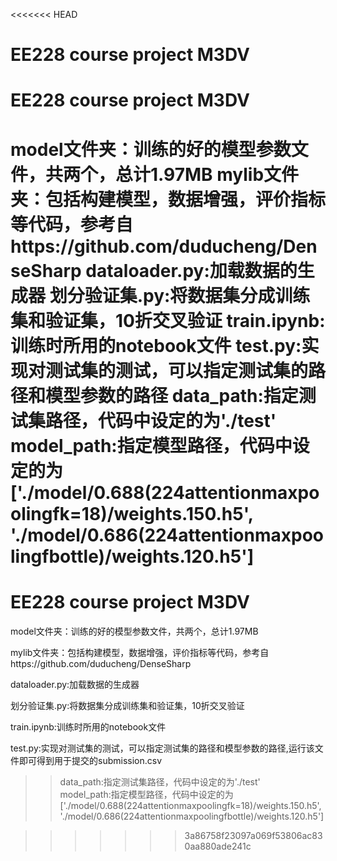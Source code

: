 <<<<<<< HEAD
# EE228 course project M3DV
# EE228 course project M3DV
model文件夹：训练的好的模型参数文件，共两个，总计1.97MB
mylib文件夹：包括构建模型，数据增强，评价指标等代码，参考自https://github.com/duducheng/DenseSharp
dataloader.py:加载数据的生成器
划分验证集.py:将数据集分成训练集和验证集，10折交叉验证
train.ipynb:训练时所用的notebook文件
test.py:实现对测试集的测试，可以指定测试集的路径和模型参数的路径
  data_path:指定测试集路径，代码中设定的为'./test'
  model_path:指定模型路径，代码中设定的为['./model/0.688(224attentionmaxpoolingfk=18)/weights.150.h5',
                                         './model/0.686(224attentionmaxpoolingfbottle)/weights.120.h5']
=======
# EE228 course project M3DV  
model文件夹：训练的好的模型参数文件，共两个，总计1.97MB  

mylib文件夹：包括构建模型，数据增强，评价指标等代码，参考自https://github.com/duducheng/DenseSharp  

dataloader.py:加载数据的生成器  

划分验证集.py:将数据集分成训练集和验证集，10折交叉验证  

train.ipynb:训练时所用的notebook文件  

test.py:实现对测试集的测试，可以指定测试集的路径和模型参数的路径,运行该文件即可得到用于提交的submission.csv  
>>data_path:指定测试集路径，代码中设定的为'./test'  
>>model_path:指定模型路径，代码中设定的为['./model/0.688(224attentionmaxpoolingfk=18)/weights.150.h5',
                                         './model/0.686(224attentionmaxpoolingfbottle)/weights.120.h5']

>>>>>>> 3a86758f23097a069f53806ac830aa880ade241c
